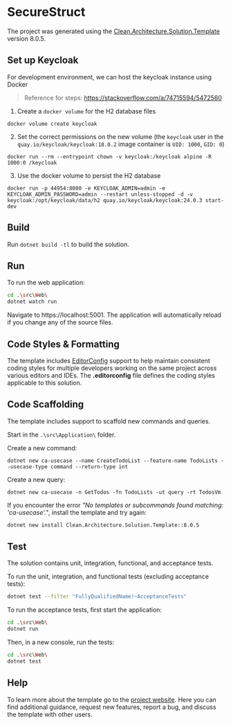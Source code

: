 ﻿# SecureStruct

The project was generated using the [Clean.Architecture.Solution.Template](https://github.com/jasontaylordev/SecureStruct) version 8.0.5.

## Set up Keycloak

For development environment, we can host the keycloak instance using Docker

> Reference for steps: https://stackoverflow.com/a/74715594/5472560

1. Create a `docker volume` for the H2 database files

```lang-shell
docker volume create keycloak
```

2. Set the correct permissions on the new volume (the `keycloak` user in the `quay.io/keycloak/keycloak:18.0.2` image container is `UID: 1000`, `GID: 0`)

```lang-shell
docker run --rm --entrypoint chown -v keycloak:/keycloak alpine -R 1000:0 /keycloak
```

3. Use the docker volume to persist the H2 database 

```lang-shell
docker run -p 44954:8080 -e KEYCLOAK_ADMIN=admin -e KEYCLOAK_ADMIN_PASSWORD=admin --restart unless-stopped -d -v keycloak:/opt/keycloak/data/h2 quay.io/keycloak/keycloak:24.0.3 start-dev
```

## Build

Run `dotnet build -tl` to build the solution.

## Run

To run the web application:

```bash
cd .\src\Web\
dotnet watch run
```

Navigate to https://localhost:5001. The application will automatically reload if you change any of the source files.

## Code Styles & Formatting

The template includes [EditorConfig](https://editorconfig.org/) support to help maintain consistent coding styles for multiple developers working on the same project across various editors and IDEs. The **.editorconfig** file defines the coding styles applicable to this solution.

## Code Scaffolding

The template includes support to scaffold new commands and queries.

Start in the `.\src\Application\` folder.

Create a new command:

```
dotnet new ca-usecase --name CreateTodoList --feature-name TodoLists --usecase-type command --return-type int
```

Create a new query:

```
dotnet new ca-usecase -n GetTodos -fn TodoLists -ut query -rt TodosVm
```

If you encounter the error *"No templates or subcommands found matching: 'ca-usecase'."*, install the template and try again:

```bash
dotnet new install Clean.Architecture.Solution.Template::8.0.5
```

## Test

The solution contains unit, integration, functional, and acceptance tests.

To run the unit, integration, and functional tests (excluding acceptance tests):
```bash
dotnet test --filter "FullyQualifiedName!~AcceptanceTests"
```

To run the acceptance tests, first start the application:

```bash
cd .\src\Web\
dotnet run
```

Then, in a new console, run the tests:
```bash
cd .\src\Web\
dotnet test
```

## Help
To learn more about the template go to the [project website](https://github.com/jasontaylordev/CleanArchitecture). Here you can find additional guidance, request new features, report a bug, and discuss the template with other users.